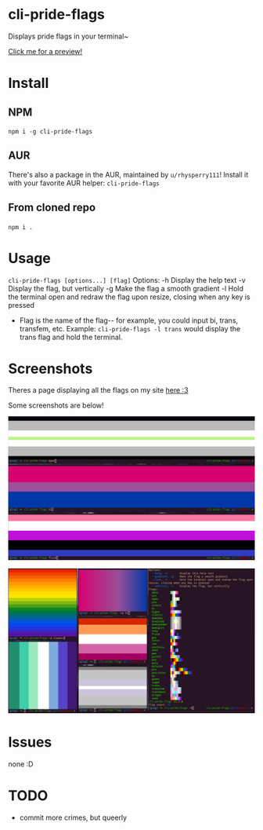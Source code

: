 # cli-pride-flags

Displays pride flags in your terminal~

[Click me for a preview!](https://experibass.github.io/flags.html)

# Install
## NPM
`npm i -g cli-pride-flags`

## AUR
There's also a package in the AUR, maintained by `u/rhysperry111`! Install it with your favorite AUR helper: `cli-pride-flags`

## From cloned repo
`npm i .`

# Usage

`cli-pride-flags [options...] [flag]`
Options:
  -h    Display the help text
  -v    Display the flag, but vertically
  -g    Make the flag a smooth gradient
  -l    Hold the terminal open and redraw the flag upon resize, closing when any key is pressed

- Flag is the name of the flag-- for example, you could input bi, trans, transfem, etc.
Example: `cli-pride-flags -l trans` would display the trans flag and hold the terminal.

# Screenshots

Theres a page displaying all the flags on my site [here :3](https://experibass.github.io/flags.html)

Some screenshots are below!

![agen, bi, fluid](./screenies/1.png)

![some more flags](./screenies/2.png)

# Issues

none :D

# TODO
- commit more crimes, but queerly

